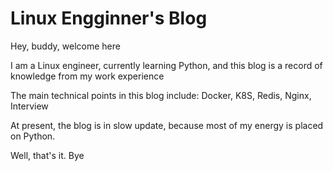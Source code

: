 # Linux Engginner's Blog

Hey, buddy, welcome here

I am a Linux engineer, currently learning Python, and this blog is a record of knowledge from my work experience

The main technical points in this blog include: Docker, K8S, Redis, Nginx, Interview

At present, the blog is in slow update, because most of my energy is placed on Python.

Well, that's it. Bye

